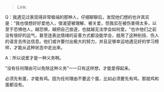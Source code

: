 > Link: 

Q：我遇见过表现得非常极端的那种人，仔细聊聊后，发现他们想的也许其实是：“我也很想好好爱他人，很渴望被理解、被关爱，但我实在被伤害得太多，以至于恐惧他人，越恐惧，越把自己放逐，也就越无法学会如何爱。“也许他们之前没有很好的运气，甚至连表达情绪的妥善方式都没能学会，就用了这种别扭、伤人的语言去传达信息。他们或许要付出极大的努力，并且足够幸运地遇见好的学习榜样，才能从这种状态中走出来。

A：所以说爱才是一种义务啊。

“没有任何理由可以免除这种义务”一一只有这样想，才能爱得起来。

必须先有蛋，才能有鸡。因为任何理由不要这个蛋，比如必须要先有鸡，那就鸡和蛋都没有。

